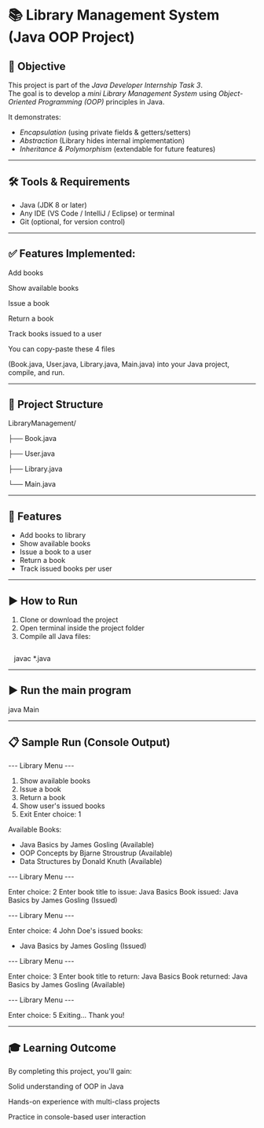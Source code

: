 # 📚 Library Management System (Java OOP Project)

## 🎯 Objective
This project is part of the *Java Developer Internship Task 3*.  
The goal is to develop a *mini Library Management System* using *Object-Oriented Programming (OOP)* principles in Java.

It demonstrates:
- *Encapsulation* (using private fields & getters/setters)  
- *Abstraction* (Library hides internal implementation)  
- *Inheritance & Polymorphism* (extendable for future features)  

---

## 🛠 Tools & Requirements
- Java (JDK 8 or later)  
- Any IDE (VS Code / IntelliJ / Eclipse) or terminal  
- Git (optional, for version control)  

---

## ✅ Features Implemented:

Add books

Show available books

Issue a book

Return a book

Track books issued to a user

You can copy-paste these 4 files

(Book.java, User.java, Library.java, Main.java) into your Java project, compile, and run.

---

## 📂 Project Structure
LibraryManagement/

├── Book.java

├── User.java

├── Library.java

└── Main.java 

---

## 🚀 Features
- Add books to library  
- Show available books  
- Issue a book to a user  
- Return a book  
- Track issued books per user  

---

## ▶ How to Run
1. Clone or download the project  
2. Open terminal inside the project folder  
3. Compile all Java files:  
   ```bash
   javac *.java

---

## ▶ Run the main program
java Main

---

## 📋 Sample Run (Console Output)

--- Library Menu ---
1. Show available books
2. Issue a book
3. Return a book
4. Show user's issued books
5. Exit
Enter choice: 1

Available Books:
- Java Basics by James Gosling (Available)
- OOP Concepts by Bjarne Stroustrup (Available)
- Data Structures by Donald Knuth (Available)

--- Library Menu ---

Enter choice: 2
Enter book title to issue: Java Basics
Book issued: Java Basics by James Gosling (Issued)

--- Library Menu ---

Enter choice: 4
John Doe's issued books:
- Java Basics by James Gosling (Issued)

--- Library Menu ---

Enter choice: 3
Enter book title to return: Java Basics
Book returned: Java Basics by James Gosling (Available)

--- Library Menu ---

Enter choice: 5
Exiting... Thank you!

---

## 🎓 Learning Outcome

By completing this project, you'll gain:

Solid understanding of OOP in Java

Hands-on experience with multi-class projects

Practice in console-based user interaction
